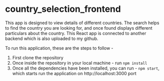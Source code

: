 # country_selection_frontend

This app is designed to view details of different countries. The search helps to find the country you are looking for, and once found displays different particulars about the country. This React app is connected to another backend which is also uploaded to my github. 

To run this application, these are the steps to follow - 
1. First clone the repository
2. Once inside the repository in your local machine - run `npm install`
3. Once all the dependencies have been installed, you can run - `npm start`, which starts run the application on http://localhost:3000 port